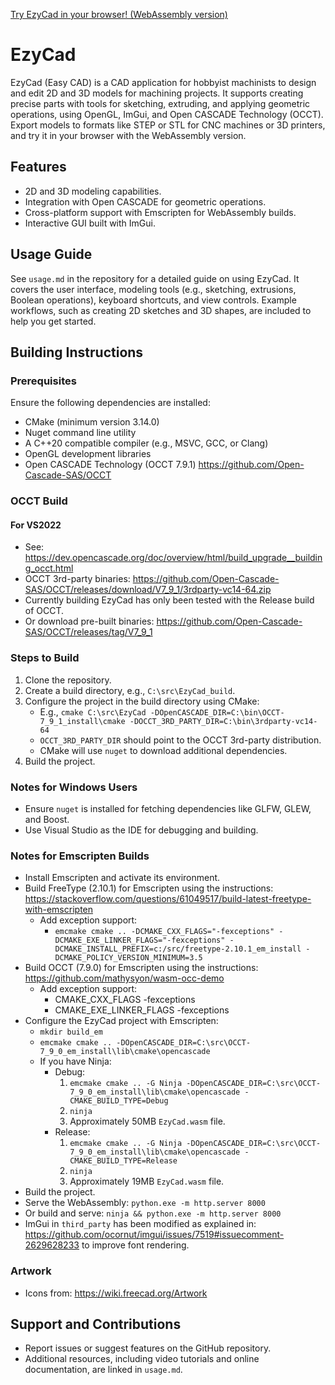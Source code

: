 [Try EzyCad in your browser! (WebAssembly version)](https://trailcode.github.io/EzyCad/EzyCad.html)

# EzyCad  

EzyCad (Easy CAD) is a CAD application for hobbyist machinists to design and edit 2D and 3D models for machining projects. It supports creating precise parts with tools for sketching, extruding, and applying geometric operations, using OpenGL, ImGui, and Open CASCADE Technology (OCCT). Export models to formats like STEP or STL for CNC machines or 3D printers, and try it in your browser with the WebAssembly version.  

## Features  
- 2D and 3D modeling capabilities.  
- Integration with Open CASCADE for geometric operations.  
- Cross-platform support with Emscripten for WebAssembly builds.  
- Interactive GUI built with ImGui.  

## Usage Guide  
See `usage.md` in the repository for a detailed guide on using EzyCad. It covers the user interface, modeling tools (e.g., sketching, extrusions, Boolean operations), keyboard shortcuts, and view controls. Example workflows, such as creating 2D sketches and 3D shapes, are included to help you get started.  

## Building Instructions  

### Prerequisites  
Ensure the following dependencies are installed:  
- CMake (minimum version 3.14.0)  
- Nuget command line utility  
- A C++20 compatible compiler (e.g., MSVC, GCC, or Clang)  
- OpenGL development libraries  
- Open CASCADE Technology (OCCT 7.9.1) https://github.com/Open-Cascade-SAS/OCCT  

### OCCT Build  

#### For VS2022  
- See: https://dev.opencascade.org/doc/overview/html/build_upgrade__building_occt.html  
- OCCT 3rd-party binaries: https://github.com/Open-Cascade-SAS/OCCT/releases/download/V7_9_1/3rdparty-vc14-64.zip  
- Currently building EzyCad has only been tested with the Release build of OCCT.  
- Or download pre-built binaries: https://github.com/Open-Cascade-SAS/OCCT/releases/tag/V7_9_1  

### Steps to Build  
1. Clone the repository.  
2. Create a build directory, e.g., `C:\src\EzyCad_build`.  
3. Configure the project in the build directory using CMake:  
   - E.g., `cmake C:\src\EzyCad -DOpenCASCADE_DIR=C:\bin\OCCT-7_9_1_install\cmake -DOCCT_3RD_PARTY_DIR=C:\bin\3rdparty-vc14-64`  
   - `OCCT_3RD_PARTY_DIR` should point to the OCCT 3rd-party distribution.  
   - CMake will use `nuget` to download additional dependencies.  
4. Build the project.  

### Notes for Windows Users  
- Ensure `nuget` is installed for fetching dependencies like GLFW, GLEW, and Boost.  
- Use Visual Studio as the IDE for debugging and building.  

### Notes for Emscripten Builds  
- Install Emscripten and activate its environment.  
- Build FreeType (2.10.1) for Emscripten using the instructions: https://stackoverflow.com/questions/61049517/build-latest-freetype-with-emscripten  
  - Add exception support:  
    - `emcmake cmake .. -DCMAKE_CXX_FLAGS="-fexceptions" -DCMAKE_EXE_LINKER_FLAGS="-fexceptions" -DCMAKE_INSTALL_PREFIX=c:/src/freetype-2.10.1_em_install -DCMAKE_POLICY_VERSION_MINIMUM=3.5`  
- Build OCCT (7.9.0) for Emscripten using the instructions: https://github.com/mathysyon/wasm-occ-demo  
  - Add exception support:  
    - CMAKE_CXX_FLAGS -fexceptions  
    - CMAKE_EXE_LINKER_FLAGS -fexceptions  
- Configure the EzyCad project with Emscripten:  
  - `mkdir build_em`  
  - `emcmake cmake .. -DOpenCASCADE_DIR=C:\src\OCCT-7_9_0_em_install\lib\cmake\opencascade`  
  - If you have Ninja:  
    - Debug:  
      1. `emcmake cmake .. -G Ninja -DOpenCASCADE_DIR=C:\src\OCCT-7_9_0_em_install\lib\cmake\opencascade -CMAKE_BUILD_TYPE=Debug`  
      2. `ninja`  
      3. Approximately 50MB `EzyCad.wasm` file.  
    - Release:  
      1. `emcmake cmake .. -G Ninja -DOpenCASCADE_DIR=C:\src\OCCT-7_9_0_em_install\lib\cmake\opencascade -CMAKE_BUILD_TYPE=Release`  
      2. `ninja`  
      3. Approximately 19MB `EzyCad.wasm` file.  
- Build the project.  
- Serve the WebAssembly: `python.exe -m http.server 8000`  
- Or build and serve: `ninja && python.exe -m http.server 8000`  
- ImGui in `third_party` has been modified as explained in: https://github.com/ocornut/imgui/issues/7519#issuecomment-2629628233 to improve font rendering.  

### Artwork  
- Icons from: https://wiki.freecad.org/Artwork  

## Support and Contributions  
- Report issues or suggest features on the GitHub repository.  
- Additional resources, including video tutorials and online documentation, are linked in `usage.md`.  